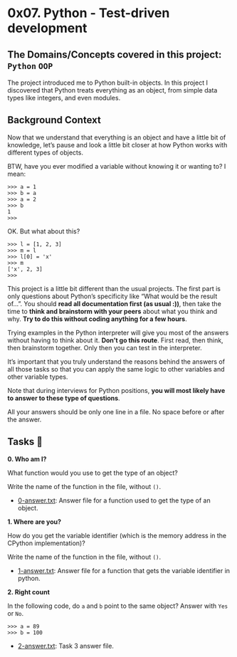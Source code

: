 # 0x07. Python - Test-driven development
## The Domains/Concepts covered in this project: `Python` `OOP`

The project introduced me to Python built-in objects. In this project I discovered that Python treats everything as an object, from simple data types like integers, and even modules. 

## Background Context

Now that we understand that everything is an object and have a little bit of knowledge, let’s pause and look a little bit closer at how Python works with different types of objects.

BTW, have you ever modified a variable without knowing it or wanting to? I mean:

```
>>> a = 1
>>> b = a
>>> a = 2
>>> b
1
>>>
```
 
OK. But what about this?

```
>>> l = [1, 2, 3]
>>> m = l
>>> l[0] = 'x'
>>> m
['x', 2, 3]
>>> 
```

This project is a little bit different than the usual projects. The first part is only questions about 
Python’s specificity like “What would be the result of…”. You should **read all documentation first (as usual :))**, 
then take the time to **think and brainstorm with your peers** about what you think and why. **Try to do this without 
coding anything for a few hours**.

Trying examples in the Python interpreter will give you most of the answers without having to think about it. 
**Don’t go this route**. First read, then think, then brainstorm together. Only then you can test in the interpreter.

It’s important that you truly understand the reasons behind the answers of all those tasks so that you can apply 
the same logic to other variables and other variable types.

Note that during interviews for Python positions, **you will most likely have to answer to these type of questions**.

All your answers should be only one line in a file. No space before or after the answer.


## Tasks :page_with_curl:

**0. Who am I?**

What function would you use to get the type of an object?

Write the name of the function in the file, without `()`.

  * [0-answer.txt](./0-answer.txt): Answer file for a function used to get the type of an object.

**1. Where are you?**

How do you get the variable identifier (which is the memory address in the CPython implementation)?

Write the name of the function in the file, without `()`.

  * [1-answer.txt](./1-answer.txt): Answer file for a function that gets the variable identifier in python.

**2. Right count**

In the following code, do `a` and `b` point to the same object? Answer with `Yes` or `No`.

```
>>> a = 89
>>> b = 100
```

  * [2-answer.txt](./2-answer.txt): Task 3 answer file.
